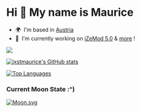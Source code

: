 
Hi 👋 My name is Maurice
========================

* 🌍  I'm based in [Austria](https://en.wikipedia.org/wiki/Austria)
* 🚀  I'm currently working on [iZeMod 5.0](http://github.com/iZeStudios/iZeMod) & [more](https://github.com/jxstmaurice?tab=repositories) !

<a href="https://www.github.com/jxstmaurice" target="_blank" rel="noreferrer"><img
src="https://img.shields.io/github/followers/jxstmaurice?logo=github&style=for-the-badge&color=0891b2&labelColor=171717" /></a>

<a href="http://www.github.com/jxstmaurice"><img src="https://github-readme-stats.vercel.app/api?username=jxstmaurice&show_icons=true&hide=&count_private=true&title_color=0891b2&text_color=ffffff&icon_color=0891b2&bg_color=171717&hide_border=true&show_icons=true" alt="jxstmaurice's GitHub stats" /></a>

<a href="https://github.com/jxstmaurice" align="left"><img src="https://github-readme-stats.vercel.app/api/top-langs/?username=jxstmaurice&langs_count=10&title_color=0891b2&text_color=ffffff&icon_color=0891b2&bg_color=171717&hide_border=true&locale=en&custom_title=Top%20%Languages" alt="Top Languages" /></a>

### Current Moon State :^)
[![Moon.svg](https://moon-svg.minung.dev/moon.svg?theme=basic&rotate=19)](https://moon-svg.minung.dev)<br/>
  
<!-- Made with https://www.profileme.dev -->

